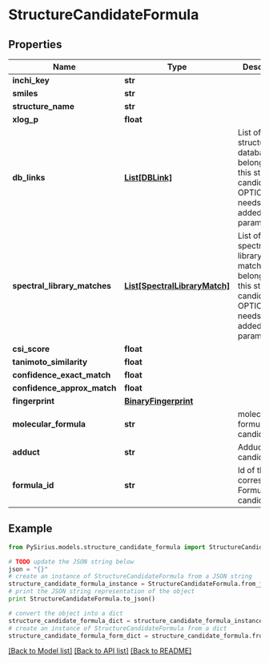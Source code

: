 # StructureCandidateFormula



## Properties

Name | Type | Description | Notes
------------ | ------------- | ------------- | -------------
**inchi_key** | **str** |  | [optional] 
**smiles** | **str** |  | [optional] 
**structure_name** | **str** |  | [optional] 
**xlog_p** | **float** |  | [optional] 
**db_links** | [**List[DBLink]**](DBLink.md) | List of structure database links belonging to this structure candidate  OPTIONAL: needs to be added by parameter | [optional] 
**spectral_library_matches** | [**List[SpectralLibraryMatch]**](SpectralLibraryMatch.md) | List of spectral library matches belonging to this structure candidate  OPTIONAL: needs to be added by parameter | [optional] 
**csi_score** | **float** |  | [optional] 
**tanimoto_similarity** | **float** |  | [optional] 
**confidence_exact_match** | **float** |  | [optional] 
**confidence_approx_match** | **float** |  | [optional] 
**fingerprint** | [**BinaryFingerprint**](BinaryFingerprint.md) |  | [optional] 
**molecular_formula** | **str** | molecular formula of this candidate | [optional] 
**adduct** | **str** | Adduct of this candidate | [optional] 
**formula_id** | **str** | Id of the corresponding Formula candidate | [optional] 

## Example

```python
from PySirius.models.structure_candidate_formula import StructureCandidateFormula

# TODO update the JSON string below
json = "{}"
# create an instance of StructureCandidateFormula from a JSON string
structure_candidate_formula_instance = StructureCandidateFormula.from_json(json)
# print the JSON string representation of the object
print StructureCandidateFormula.to_json()

# convert the object into a dict
structure_candidate_formula_dict = structure_candidate_formula_instance.to_dict()
# create an instance of StructureCandidateFormula from a dict
structure_candidate_formula_form_dict = structure_candidate_formula.from_dict(structure_candidate_formula_dict)
```
[[Back to Model list]](../README.md#documentation-for-models) [[Back to API list]](../README.md#documentation-for-api-endpoints) [[Back to README]](../README.md)


